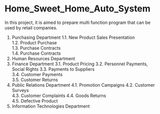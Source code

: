 # Home_Sweet_Home_Auto_System
In this project, it is aimed to prepare  multi function program that can be used by retail companies.
1.	Purchasing Department
1.1.	New Product Sales Presentation	
1.2.	Product Purchase	
1.3.	Purchase Contracts	
1.4.	Purchase Contracts
2.	Human Resources Department
3.	Finance Department
3.1.	Product Pricing
3.2.	Personnel Payments, Social Rights
3.3.	Payments to Suppliers	
3.4.	Customer Payments	
3.5.	Customer Returns	
4.	Public Relations Department
4.1.	Promotion Campaigns	
4.2.	Customer Surveys	
4.3.	Customer Complaints	
4.4.	Goods Returns	
4.5.	Defective Product	
5.	Information Technologies Department
